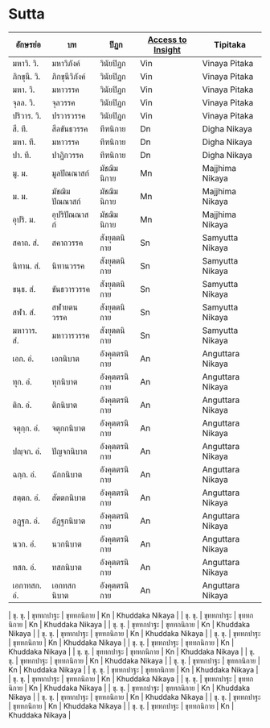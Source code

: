# Sutta

| อักษรย่อ   | บท                              | ปิฏก    | [Access to Insight](https://www.accesstoinsight.org/tipitaka/) | Tipitaka |
|----------|----------------------------------|--------|--------|--------|
| มหาวิ. วิ. | มหาวิภังค์                          | วินัยปิฏก | Vin    | Vinaya Pitaka |
| ภิกขุนี. วิ. | ภิกขุนีวิภังค์                         | วินัยปิฏก | Vin    | Vinaya Pitaka |
| มหา. วิ. | มหาวรรค                         | วินัยปิฏก | Vin    | Vinaya Pitaka |
| จุลล. วิ. | จุลวรรค                         | วินัยปิฏก | Vin    | Vinaya Pitaka |
| ปริวาร. วิ. | ปรวารวรรค                         | วินัยปิฏก | Vin    | Vinaya Pitaka |
| สี. ที. | สีลขันธวรรค                         | ทีฑนิกาย | Dn | Digha Nikaya |
| มหา. ที. | มหาวรรค                         | ทีฑนิกาย | Dn | Digha Nikaya |
| ปา. ที. | ปาฏิกวรรค                         | ทีฑนิกาย | Dn | Digha Nikaya |
| มู. ม. | มูลปัณณาสก์                         | มัชฌิมนิกาย | Mn | Majjhima Nikaya |
| ม. ม. | มัชฌิมปัณณาสก์                         | มัชฌิมนิกาย | Mn | Majjhima Nikaya |
| อุปริ. ม. | อุปริปัณณาสก์                         | มัชฌิมนิกาย | Mn | Majjhima Nikaya |
| สคาถ. สํ. | สคาถวรรค                         | สังยุตตนิกาย | Sn | Samyutta Nikaya |
| นิทาน. สํ. | นิทานวรรค                         | สังยุตตนิกาย | Sn | Samyutta Nikaya |
| ขนฺธ. สํ. | ขันธวารวรรค                         | สังยุตตนิกาย | Sn | Samyutta Nikaya |
| สฬา. สํ. | สฬายตนวรรค                         | สังยุตตนิกาย | Sn | Samyutta Nikaya |
| มหาวาร. สํ. | มหาวารวรรค                         | สังยุตตนิกาย | Sn | Samyutta Nikaya |
| เอก. อํ. | เอกนิบาต                         | อังคุตตรนิกาย | An | Anguttara Nikaya |
| ทุก. อํ. | ทุกนิบาต                         | อังคุตตรนิกาย | An | Anguttara Nikaya |
| ติก. อํ. | ติกนิบาต                         | อังคุตตรนิกาย | An | Anguttara Nikaya |
| จตุกฺก. อํ. | จตุกกนิบาต                         | อังคุตตรนิกาย | An | Anguttara Nikaya |
| ปญฺจก. อํ. | ปัญจกนิบาต                         | อังคุตตรนิกาย | An | Anguttara Nikaya |
| ฉกฺก. อํ. | ฉักกนิบาต                         | อังคุตตรนิกาย | An | Anguttara Nikaya |
| สตฺตก. อํ. | สัตตกนิบาต                         | อังคุตตรนิกาย | An | Anguttara Nikaya |
| อฏฺฐก. อํ. | อัฏฐกนิบาต                         | อังคุตตรนิกาย | An | Anguttara Nikaya |
| นวก. อํ. | นวกนิบาต                         | อังคุตตรนิกาย | An | Anguttara Nikaya |
| ทสก. อํ. | ทสกนิบาต                         | อังคุตตรนิกาย | An | Anguttara Nikaya |
| เอกาทสก. อํ. | เอกทสกนิบาต                         | อังคุตตรนิกาย | An | Anguttara Nikaya |

| ขุ. ขุ. | ขุททกปาฐะ                         | ขุททกนิกาย | Kn | Khuddaka Nikaya |
| ขุ. ขุ. | ขุททกปาฐะ                         | ขุททกนิกาย | Kn | Khuddaka Nikaya |
| ขุ. ขุ. | ขุททกปาฐะ                         | ขุททกนิกาย | Kn | Khuddaka Nikaya |
| ขุ. ขุ. | ขุททกปาฐะ                         | ขุททกนิกาย | Kn | Khuddaka Nikaya |
| ขุ. ขุ. | ขุททกปาฐะ                         | ขุททกนิกาย | Kn | Khuddaka Nikaya |
| ขุ. ขุ. | ขุททกปาฐะ                         | ขุททกนิกาย | Kn | Khuddaka Nikaya |
| ขุ. ขุ. | ขุททกปาฐะ                         | ขุททกนิกาย | Kn | Khuddaka Nikaya |
| ขุ. ขุ. | ขุททกปาฐะ                         | ขุททกนิกาย | Kn | Khuddaka Nikaya |
| ขุ. ขุ. | ขุททกปาฐะ                         | ขุททกนิกาย | Kn | Khuddaka Nikaya |
| ขุ. ขุ. | ขุททกปาฐะ                         | ขุททกนิกาย | Kn | Khuddaka Nikaya |
| ขุ. ขุ. | ขุททกปาฐะ                         | ขุททกนิกาย | Kn | Khuddaka Nikaya |
| ขุ. ขุ. | ขุททกปาฐะ                         | ขุททกนิกาย | Kn | Khuddaka Nikaya |
| ขุ. ขุ. | ขุททกปาฐะ                         | ขุททกนิกาย | Kn | Khuddaka Nikaya |
| ขุ. ขุ. | ขุททกปาฐะ                         | ขุททกนิกาย | Kn | Khuddaka Nikaya |
| ขุ. ขุ. | ขุททกปาฐะ                         | ขุททกนิกาย | Kn | Khuddaka Nikaya |
| ขุ. ขุ. | ขุททกปาฐะ                         | ขุททกนิกาย | Kn | Khuddaka Nikaya |


